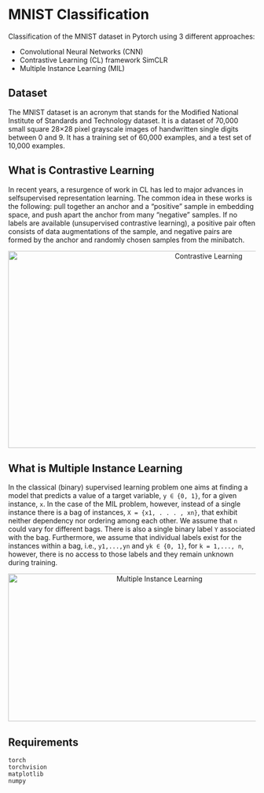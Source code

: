 # MNIST Classification

Classification of the MNIST dataset in Pytorch using 3 different approaches:
* Convolutional Neural Networks (CNN)
* Contrastive Learning (CL) framework SimCLR
* Multiple Instance Learning (MIL)

## Dataset
The MNIST dataset is an acronym that stands for the Modified National Institute of Standards and Technology dataset. It is a dataset of 70,000 small square 28×28 pixel grayscale images of handwritten single digits between 0 and 9. It has a training set of 60,000 examples, and a test set of 10,000 examples.

## What is Contrastive Learning
In recent years, a resurgence of work in CL has led to major advances in selfsupervised representation learning. The common idea in these works is the following: pull together an anchor and a “positive” sample in embedding space, and push apart the anchor from many “negative” samples. If no labels are available (unsupervised contrastive learning), a positive pair often consists of data augmentations of the sample, and negative pairs are formed by the anchor and randomly chosen samples from the minibatch.  

<p align="center">
<img src="https://raw.githubusercontent.com/HobbitLong/SupContrast/master/figures/teaser.png" alt="Contrastive Learning" style="height: 400px; width:800px;"/>
</p>

## What is Multiple Instance Learning
In the classical (binary) supervised learning problem one aims at finding a model that predicts a value of a target variable, `y ∈ {0, 1}`, for a given instance, `x`. In the case of the MIL problem, however, instead of a single instance there is a bag of instances, `X = {x1, . . . , xn}`, that exhibit neither dependency nor ordering among each other. We assume that `n` could vary for different bags. There is also a single binary label `Y` associated with the bag. Furthermore, we assume that individual labels exist for the instances within a bag, i.e., `y1,...,yn` and `yk ∈ {0, 1}`, for `k = 1,..., n`, however, there is no access to those labels and they remain unknown during training. 

<p align="center">
<img src="https://www.researchgate.net/publication/315925709/figure/fig1/AS:555691916382209@1509498685605/An-illustration-of-the-concept-of-multiple-instance-learning-In-MIL-training-examples.png" alt="Multiple Instance Learning" style="height: 300px; width:600px;"/>
</p>
  
## Requirements
```
torch
torchvision
matplotlib
numpy
```

